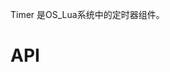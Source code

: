 Timer 是OS_Lua系统中的定时器组件。


# API
<!-- TOC --&
[delay](#delay)
[repeat ](#repeat )
[repeatCount ](#repeatCount )
[interval](#interval)
[start](#start)
[callback](#callback)
[cancel](#cancel)
<!-- /TOC --&

##delay
| api  |参数   |返回参数   |平台   |备注|
| ------------ | ------------ | ------------ | ------------ |
|   delay     |   v: Number   |   v  | -    |    启动延时   |

    例:
    timer = Timer()
	timer:delay(2)

##repeat
| api  |参数   |返回参数   |平台   |备注|
| ------------ | ------------ | ------------ | ------------ |
|    repeat    |    v: Number   |  v   |  -   |  重复次数     |

    例:
    timer = Timer()
	timer:repeat(2)

##repeatCount
| api  |参数   |返回参数   |平台   |备注|
| ------------ | ------------ | ------------ | ------------ |
|   repeatCount     |   v: Number    |   v  |    - |    重复次数   |

    例:
    timer = Timer()
	timer:repeatCount(3)

##interval
| api  |参数   |返回参数   |平台   |备注|
| ------------ | ------------ | ------------ | ------------ |
|   interval     |  v: Number    |   v  |   -  |   重复间隔    |

    例:
    timer = Timer()
	timer:interval(3)

##start
| api  |参数   |返回参数   |平台   |备注|
| ------------ | ------------ | ------------ | ------------ |
|   start     |   v: Number   |   v  |    - |   启动    |

    例:
    timer = Timer()
	timer:start(0)

##callback
| api  |参数   |返回参数   |平台   |备注|
| ------------ | ------------ | ------------ | ------------ |
|    callback    |   v: LuaFunction   |   v  |   -  |    回调   |

    例:
    timer = Timer()
	timer:callback(
	function()
	end
	)

##cancel
| api  |参数   |返回参数   |平台   |备注|
| ------------ | ------------ | ------------ | ------------ |
|   cancel     |   -   |    - |  -   |   取消    |

    例:
    timer = Timer()
	timer:cancel()


